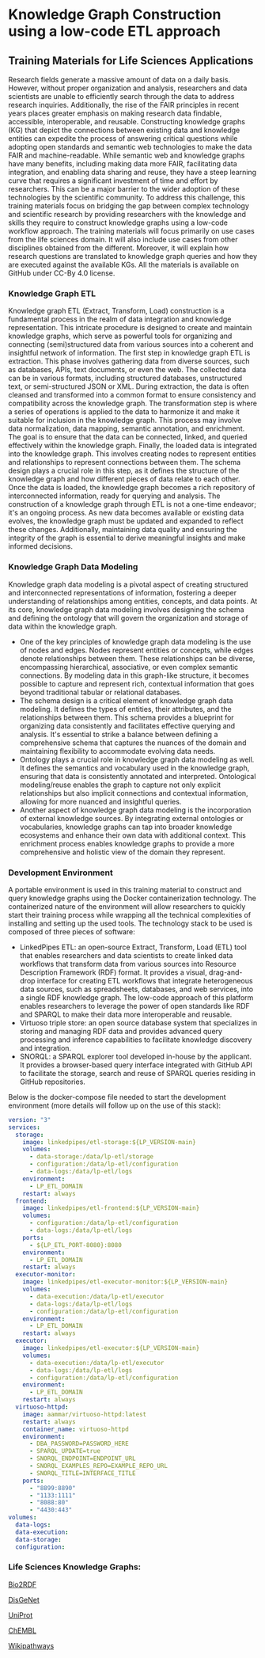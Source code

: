 # Knowledge Graph Construction using a low-code ETL approach

## Training Materials for Life Sciences Applications



Research fields generate a massive amount of data on a daily basis. However, without proper organization and analysis, researchers and data scientists are unable to efficiently search through the data to address research inquiries. Additionally, the rise of the FAIR principles in recent years places greater emphasis on making research data findable, accessible, interoperable, and reusable. Constructing knowledge graphs (KG) that depict the connections between existing data and knowledge entities can expedite the process of answering critical questions while adopting open standards and semantic web technologies to make the data FAIR and machine-readable. While semantic web and knowledge graphs have many benefits, including making data more FAIR, facilitating data integration, and enabling data sharing and reuse, they have a steep learning curve that requires a significant investment of time and effort by researchers. This can be a major barrier to the wider adoption of these technologies by the scientific community. 
To address this challenge, this training materials focus on bridging the gap between complex technology and scientific research by providing researchers with the knowledge and skills they require to construct knowledge graphs using a low-code workflow approach. The training materials will focus primarily on use cases from the life sciences domain. It will also include use cases from other disciplines obtained from the different. Moreover, it will explain how research questions are translated to knowledge graph queries and how they are executed against the available KGs. All the materials is available on GitHub under CC-By 4.0 license. 



### Knowledge Graph ETL

Knowledge graph ETL (Extract, Transform, Load) construction is a fundamental process in the realm of data integration and knowledge representation. This intricate procedure is designed to create and maintain knowledge graphs, which serve as powerful tools for organizing and connecting (semi)structured data from various sources into a coherent and insightful network of information.
The first step in knowledge graph ETL is extraction. This phase involves gathering data from diverse sources, such as databases, APIs, text documents, or even the web. The collected data can be in various formats, including structured databases, unstructured text, or semi-structured JSON or XML. During extraction, the data is often cleansed and transformed into a common format to ensure consistency and compatibility across the knowledge graph.
The transformation step is where a series of operations is applied to the data to  harmonize it and make it suitable for inclusion in the knowledge graph. This process may involve data normalization, data mapping, semantic annotation, and enrichment. The goal is to ensure that the data can be connected, linked, and queried effectively within the knowledge graph.
Finally, the loaded data is integrated into the knowledge graph. This involves creating nodes to represent entities and relationships to represent connections between them. The schema design plays a crucial role in this step, as it defines the structure of the knowledge graph and how different pieces of data relate to each other. Once the data is loaded, the knowledge graph becomes a rich repository of interconnected information, ready for querying and analysis.
The construction of a knowledge graph through ETL is not a one-time endeavor; it's an ongoing process. As new data becomes available or existing data evolves, the knowledge graph must be updated and expanded to reflect these changes. Additionally, maintaining data quality and ensuring the integrity of the graph is essential to derive meaningful insights and make informed decisions.



### Knowledge Graph Data Modeling

Knowledge graph data modeling is a pivotal aspect of creating structured and interconnected representations of information, fostering a deeper understanding of relationships among entities, concepts, and data points. At its core, knowledge graph data modeling involves designing the schema and defining the ontology that will govern the organization and storage of data within the knowledge graph.

- One of the key principles of knowledge graph data modeling is the use of nodes and edges. Nodes represent entities or concepts, while edges denote relationships between them. These relationships can be diverse, encompassing hierarchical, associative, or even complex semantic connections. By modeling data in this graph-like structure, it becomes possible to capture and represent rich, contextual information that goes beyond traditional tabular or relational databases.
- The schema design is a critical element of knowledge graph data modeling. It defines the types of entities, their attributes, and the relationships between them. This schema provides a blueprint for organizing data consistently and facilitates effective querying and analysis. It's essential to strike a balance between defining a comprehensive schema that captures the nuances of the domain and maintaining flexibility to accommodate evolving data needs.
- Ontology plays a crucial role in knowledge graph data modeling as well. It defines the semantics and vocabulary used in the knowledge graph, ensuring that data is consistently annotated and interpreted. Ontological modeling/reuse enables the graph to capture not only explicit relationships but also implicit connections and contextual information, allowing for more nuanced and insightful queries.
- Another aspect of knowledge graph data modeling is the incorporation of external knowledge sources. By integrating external ontologies or vocabularies, knowledge graphs can tap into broader knowledge ecosystems and enhance their own data with additional context. This enrichment process enables knowledge graphs to provide a more comprehensive and holistic view of the domain they represent.



### Development Environment

A portable environment is used in this training material to construct and query knowledge graphs using the Docker containerization technology. The containerized nature of the environment will allow researchers to quickly start their training process while wrapping all the technical complexities of installing and setting up the used tools. The technology stack to be used is composed of three pieces of software:

- LinkedPipes ETL: an open-source Extract, Transform, Load (ETL) tool that enables researchers and data scientists to create linked data workflows that transform data from various sources into Resource Description Framework (RDF) format. It provides a visual, drag-and-drop interface for creating ETL workflows that integrate heterogeneous data sources, such as spreadsheets, databases, and web services, into a single RDF knowledge graph. The low-code approach of this platform enables researchers to leverage the power of open standards like RDF and SPARQL to make their data more interoperable and reusable. 
- Virtuoso triple store: an open source database system that specializes in storing and managing RDF data and provides advanced query processing and inference capabilities to facilitate knowledge discovery and integration.
- SNORQL: a SPARQL explorer tool developed in-house by the applicant. It provides a browser-based query interface integrated with GitHub API to facilitate the storage, search and reuse of SPARQL queries residing in GitHub repositories.

Below is the docker-compose file needed to start the development environment (more details will follow up on the use of this stack):

```yaml
version: "3"
services:
  storage:
    image: linkedpipes/etl-storage:${LP_VERSION-main}
    volumes:
      - data-storage:/data/lp-etl/storage
      - configuration:/data/lp-etl/configuration
      - data-logs:/data/lp-etl/logs
    environment:
      - LP_ETL_DOMAIN
    restart: always
  frontend:
    image: linkedpipes/etl-frontend:${LP_VERSION-main}
    volumes:
      - configuration:/data/lp-etl/configuration
      - data-logs:/data/lp-etl/logs
    ports:
      - ${LP_ETL_PORT-8080}:8080
    environment:
      - LP_ETL_DOMAIN
    restart: always
  executor-monitor:
    image: linkedpipes/etl-executor-monitor:${LP_VERSION-main}
    volumes:
      - data-execution:/data/lp-etl/executor
      - data-logs:/data/lp-etl/logs
      - configuration:/data/lp-etl/configuration
    environment:
      - LP_ETL_DOMAIN
    restart: always
  executor:
    image: linkedpipes/etl-executor:${LP_VERSION-main}
    volumes:
      - data-execution:/data/lp-etl/executor
      - data-logs:/data/lp-etl/logs
      - configuration:/data/lp-etl/configuration
    environment:
      - LP_ETL_DOMAIN
    restart: always
  virtuoso-httpd:
    image: aammar/virtuoso-httpd:latest
    restart: always
    container_name: virtuoso-httpd
    environment:
      - DBA_PASSWORD=PASSWORD_HERE
      - SPARQL_UPDATE=true
      - SNORQL_ENDPOINT=ENDPOINT_URL
      - SNORQL_EXAMPLES_REPO=EXAMPLE_REPO_URL
      - SNORQL_TITLE=INTERFACE_TITLE
    ports:
      - "8899:8890"
      - "1133:1111"
      - "8088:80"
      - "4430:443"
volumes:
  data-logs:
  data-execution:
  data-storage:
  configuration:
```



### Life Sciences Knowledge Graphs:

[Bio2RDF](kg/bio2rdf.md)

[DisGeNet](kg/disgenet.md)

[UniProt](kg/uniprot.md)

[ChEMBL](kg/chembl.md)

[Wikipathways](kg/wikipathways.md)